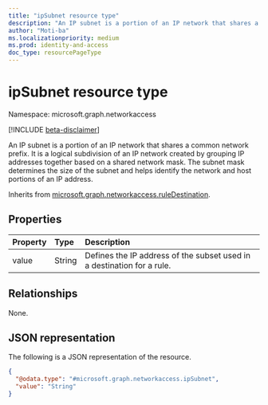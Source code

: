 ```yaml
---
title: "ipSubnet resource type"
description: "An IP subnet is a portion of an IP network that shares a common network prefix. It is a logical subdivision of an IP network created by grouping IP addresses together based on a shared network mask. The subnet mask determines the size of the subnet and helps identify the network and host portions of an IP address."
author: "Moti-ba"
ms.localizationpriority: medium
ms.prod: identity-and-access
doc_type: resourcePageType
---
```


# ipSubnet resource type

Namespace: microsoft.graph.networkaccess

[!INCLUDE [beta-disclaimer](../../includes/beta-disclaimer.md)]

An IP subnet is a portion of an IP network that shares a common network prefix. It is a logical subdivision of an IP network created by grouping IP addresses together based on a shared network mask. The subnet mask determines the size of the subnet and helps identify the network and host portions of an IP address.

Inherits from [microsoft.graph.networkaccess.ruleDestination](../resources/networkaccess-ruledestination.md).

## Properties
|Property|Type|Description|
|:---|:---|:---|
|value|String|Defines the IP address of the subset used in a destination for a rule.	|

## Relationships
None.

## JSON representation
The following is a JSON representation of the resource.
<!-- {
  "blockType": "resource",
  "@odata.type": "microsoft.graph.networkaccess.ipSubnet"
}
-->
``` json
{
  "@odata.type": "#microsoft.graph.networkaccess.ipSubnet",
  "value": "String"
}
```

